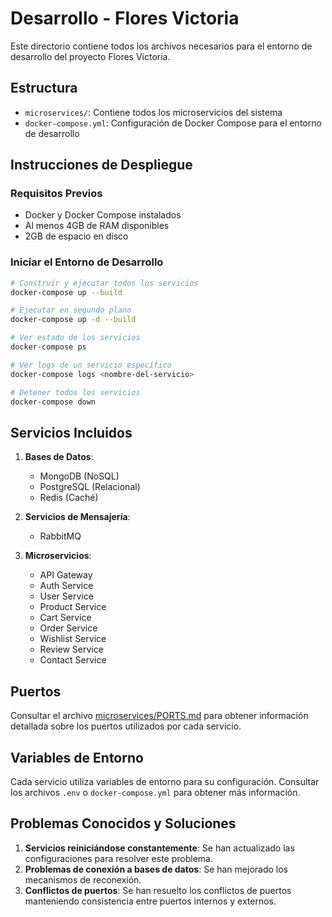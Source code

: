 # Desarrollo - Flores Victoria

Este directorio contiene todos los archivos necesarios para el entorno de desarrollo del proyecto Flores Victoria.

## Estructura

- `microservices/`: Contiene todos los microservicios del sistema
- `docker-compose.yml`: Configuración de Docker Compose para el entorno de desarrollo

## Instrucciones de Despliegue

### Requisitos Previos
- Docker y Docker Compose instalados
- Al menos 4GB de RAM disponibles
- 2GB de espacio en disco

### Iniciar el Entorno de Desarrollo

```bash
# Construir y ejecutar todos los servicios
docker-compose up --build

# Ejecutar en segundo plano
docker-compose up -d --build

# Ver estado de los servicios
docker-compose ps

# Ver logs de un servicio específico
docker-compose logs <nombre-del-servicio>

# Detener todos los servicios
docker-compose down
```

## Servicios Incluidos

1. **Bases de Datos**:
   - MongoDB (NoSQL)
   - PostgreSQL (Relacional)
   - Redis (Caché)

2. **Servicios de Mensajería**:
   - RabbitMQ

3. **Microservicios**:
   - API Gateway
   - Auth Service
   - User Service
   - Product Service
   - Cart Service
   - Order Service
   - Wishlist Service
   - Review Service
   - Contact Service

## Puertos

Consultar el archivo [microservices/PORTS.md](microservices/PORTS.md) para obtener información detallada sobre los puertos utilizados por cada servicio.

## Variables de Entorno

Cada servicio utiliza variables de entorno para su configuración. Consultar los archivos `.env` o `docker-compose.yml` para obtener más información.

## Problemas Conocidos y Soluciones

1. **Servicios reiniciándose constantemente**: Se han actualizado las configuraciones para resolver este problema.
2. **Problemas de conexión a bases de datos**: Se han mejorado los mecanismos de reconexión.
3. **Conflictos de puertos**: Se han resuelto los conflictos de puertos manteniendo consistencia entre puertos internos y externos.